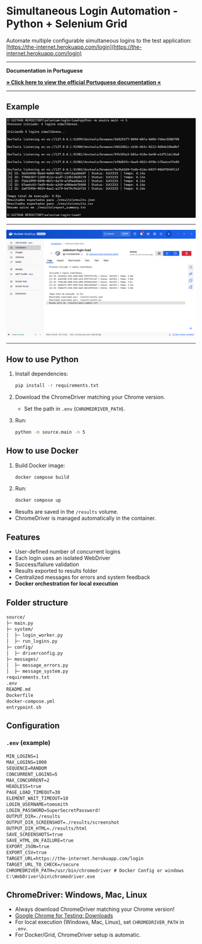 # Simultaneous Login Automation - Python + Selenium Grid

Automate multiple configurable simultaneous logins to the test application:  
[https://the-internet.herokuapp.com/login](https://the-internet.herokuapp.com/login)

---
**Documentation in Portuguese**

<div align="left">
  <a href="https://github.com/Vidigal-code/selenium-login-load/blob/main/README_PT.md">
    <strong>» Click here to view the official Portuguese documentation «</strong>
  </a>
</div>

---

## Example 

<img src="./example/example.png" alt="" width="800"/> 

---

<img src="./example/example-docker.png" alt="" width="800"/> 

---


## How to use Python

1. Install dependencies:
   ```bash
   pip install -r requirements.txt
   ```

2. Download the ChromeDriver matching your Chrome version.
   - Set the path in `.env` (`CHROMEDRIVER_PATH`).

3. Run:
   ```bash
   python -m source.main -n 5
   ```

## How to use Docker



1. Build Docker image:
   ```bash
   docker compose build
   ```

2. Run:
   ```bash
   docker compose up
   ```

- Results are saved in the `/results` volume.
- ChromeDriver is managed automatically in the container.

## Features

- User-defined number of concurrent logins
- Each login uses an isolated WebDriver
- Success/failure validation
- Results exported to results folder
- Centralized messages for errors and system feedback
- **Docker orchestration for local execution**

## Folder structure

```
source/
├─ main.py
├─ system/
│  ├─ login_worker.py
│  ├─ run_logins.py
├─ config/
│  ├─ driverconfig.py
├─ messages/
│  ├─ message_errors.py
│  ├─ message_system.py
requirements.txt
.env
README.md
Dockerfile
docker-compose.yml
entrypoint.sh
```

## Configuration

### `.env` (example)

```dotenv
MIN_LOGINS=1
MAX_LOGINS=1000
SEQUENCE=RANDOM
CONCURRENT_LOGINS=5
MAX_CONCURRENT=2
HEADLESS=true
PAGE_LOAD_TIMEOUT=30
ELEMENT_WAIT_TIMEOUT=10
LOGIN_USERNAME=tomsmith
LOGIN_PASSWORD=SuperSecretPassword!
OUTPUT_DIR=./results
OUTPUT_DIR_SCREENSHOT=./results/screenshot
OUTPUT_DIR_HTML=./results/html
SAVE_SCREENSHOTS=true
SAVE_HTML_ON_FAILURE=true
EXPORT_JSON=true
EXPORT_CSV=true
TARGET_URL=https://the-internet.herokuapp.com/login
TARGET_URL_TO_CHECK=/secure
CHROMEDRIVER_PATH=/usr/bin/chromedriver # Docker Config or windows C:\WebDriver\bin\chromedriver.exe
```

## ChromeDriver: Windows, Mac, Linux

- Always download ChromeDriver matching your Chrome version!
- [Google Chrome for Testing: Downloads](https://googlechromelabs.github.io/chrome-for-testing)
- For local execution (Windows, Mac, Linux), set `CHROMEDRIVER_PATH` in `.env`.
- For Docker/Grid, ChromeDriver setup is automatic.
